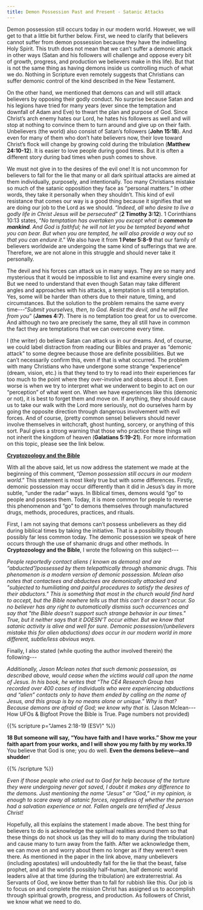 ```yaml
---
title: Demon Possession Past and Present - Satanic Attacks
---
```


Demon possession still occurs today in our modern world. However, we will get to that a little bit further below. First, we need to clarify that believers cannot suffer from demon possession because they have the indwelling Holy Spirit. This truth does not mean that we can’t suffer a demonic attack in other ways (Satan and his followers will challenge and oppose every bit of growth, progress, and production we believers make in this life). But that is not the same thing as having demons inside us controlling much of what we do. Nothing in Scripture even remotely suggests that Christians can suffer demonic control of the kind described in the New Testament. 

On the other hand, we mentioned that demons can and will still attack believers by opposing their godly conduct. No surprise because Satan and his legions have tried for many years (ever since the temptation and downfall of Adam and Eve) to thwart the plan and purpose of God. Since Christ’s arch enemy hates our Lord, he hates his followers as well and will stop at nothing to convince them to turn around and give up on their faith. Unbelievers (the world) also consist of Satan’s followers (**John 15:18**). And even for many of them who don’t hate believers now, their love toward Christ’s flock will change by growing cold during the tribulation (**Matthew 24:10-12**). It is easier to love people during good times. But it is often a different story during bad times when push comes to shove.  

We must not give in to the desires of the evil one! It is not uncommon for believers to fall for the lie that many or all dark spiritual attacks are aimed at them individually, purposely, and intentionally. Too many Christians mistake so much of the satanic opposition they face as “personal matters.” In other words, they take it personally when they shouldn’t. This kind of evil resistance that comes our way is a good thing because it signifies that we are doing our job to the Lord as we should. “*Indeed, all who desire to live a godly life in Christ Jesus will be persecuted*” (**2 Timothy 3:12**). 1 Corinthians 10:13 states, “*No temptation has overtaken you except what is **common to mankind**. And God is faithful; he will not let you be tempted beyond what you can bear. But when you are tempted, he will also provide a way out so that you can endure it*.” We also have it from **1 Peter 5:8-9** that our family of believers worldwide are undergoing the same kind of sufferings that we are. Therefore, we are not alone in this struggle and should never take it personally. 

The devil and his forces can attack us in many ways. They are so many and mysterious that it would be impossible to list and examine every single one. But we need to understand that even though Satan may take different angles and approaches with his attacks, a temptation is still a temptation. Yes, some will be harder than others due to their nature, timing, and circumstances. But the solution to the problem remains the same every time---“*Submit yourselves, then, to God. Resist the devil, and he will flee from you*” (**James 4:7**). There is no temptation too great for us to overcome. And although no two are precisely the same, they all still have in common the fact they are temptations that we can overcome every time. 

I (the writer) do believe Satan can attack us in our dreams. And, of course, we could label distraction from reading our Bibles and prayer as “demonic attack” to some degree because those are definite possibilities. But we can’t necessarily confirm this, even if that is what occurred. The problem with many Christians who have undergone some strange “experience” (dream, vision, etc.) is that they tend to try to read into their experiences far too much to the point where they over-involve and obsess about it. Even worse is when we try to interpret what we underwent to begin to act on our “perception” of what went on. When we have experiences like this (demonic or not), it is best to forget them and move on. If anything, they should cause us to take our walk with the Lord more seriously, not do ourselves harm by going the opposite direction through dangerous involvement with evil forces. And of course, (pretty common sense) believers should never involve themselves in witchcraft, ghost hunting, sorcery, or anything of this sort. Paul gives a strong warning that those who practice these things will not inherit the kingdom of heaven (**Galatians 5:19-21**). For more information on this topic, please see the link below. 

[**Cryptozoology and the Bible**](/topical/cryptozoology-and-the-bible/) 

With all the above said, let us now address the statement we made at the beginning of this comment, “*Demon possession still occurs in our modern world*.” This statement is most likely true but with some differences. Firstly, demonic possession may occur differently than it did in Jesus’s day in more subtle, “under the radar” ways. In Biblical times, demons would “go” to people and possess them. Today, it is more common for people to reverse this phenomenon and “go” to demons themselves through manufactured drugs, methods, procedures, practices, and rituals. 

First, I am not saying that demons can’t possess unbelievers as they did during biblical times by taking the initiative. That is a possibility though possibly far less common today. The demonic possession we speak of here occurs through the use of shamanic drugs and other methods. In **Cryptozoology and the Bible**, I wrote the following on this subject---

*People reportedly contact aliens ( known as demons) and are “abducted”/possessed by them telepathically through shamanic drugs. This phenomenon is a modern version of demonic possession. Mclean also notes that contactees and abductees are demonically attacked and "subjected to humiliating and painful procedures to satisfy the desires of their abductors." This is something that most in the church would find hard to accept, but the Bible nowhere tells us that this can’t or doesn’t occur. So no believer has any right to automatically dismiss such occurrences and say that "the Bible doesn't support such strange behavior in our times." True, but it neither says that it DOESN'T occur either. But we know that satanic activity is alive and well for sure. Demonic possession/(unbelievers mistake this for alien abductions) does occur in our modern world in more different, subtle/less obvious ways.* 

Finally, I also stated (while quoting the author involved therein) the following---

*Additionally, Jason Mclean notes that such demonic possession, as described above, would cease when the victims would call upon the name of Jesus. In his book, he writes that “The CE4 Research Group has recorded over 400 cases of individuals who were experiencing abductions and “alien” contacts only to have them ended by calling on the name of Jesus, and this group is by no means alone or unique.” Why is that? Because demons are afraid of God; we know why that is.* (Jason Mclean---How UFOs & Bigfoot Prove the Bible is True. Page numbers not provided)

{{% scripture p="James 2:18-19 (ESV)" %}} 

**18 But someone will say, “You have faith and I have works.” Show me your faith apart from your works, and I will show you my faith by my works.19** You believe that God is one; you do well. **Even the demons believe—and shudder**!                             

{{% /scripture %}} 

*Even if those people who cried out to God for help because of the torture they were undergoing never got saved, I doubt it makes any difference to the demons. Just mentioning the name “Jesus” or “God,” in my opinion, is enough to scare away all satanic forces, regardless of whether the person had a salvation experience or not. Fallen angels are terrified of Jesus Christ!*              

Hopefully, all this explains the statement I made above. The best thing for believers to do is acknowledge the spiritual realities around them so that these things do not shock us (as they will do to many during the tribulation) and cause many to turn away from the faith. After we acknowledge them, we can move on and worry about them no longer as if they weren’t even there. As mentioned in the paper in the link above, many unbelievers (including apostates) will undoubtedly fall for the lie that the beast, false prophet, and all the world’s possibly half-human, half demonic world leaders alive at that time (during the tribulation) are extraterrestrial. As Servants of God, we know better than to fall for rubbish like this. Our job is to focus on and complete the mission Christ has assigned us to accomplish through spiritual growth, progress, and production. As followers of Christ, we know what we need to do.        

